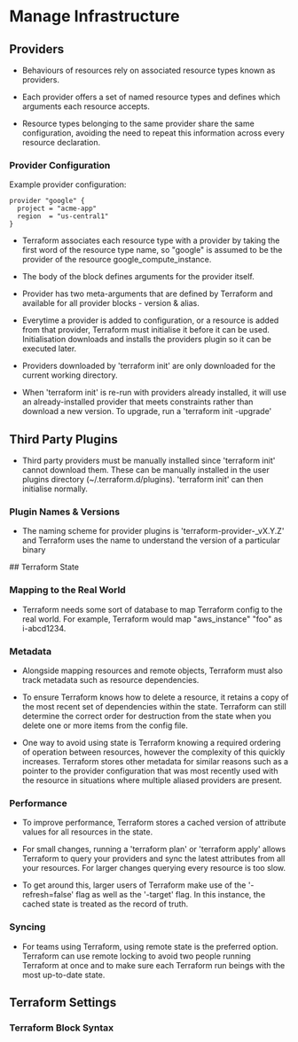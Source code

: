 # Manage Infrastructure

## Providers
- Behaviours of resources rely on associated resource types known as providers.

- Each provider offers a set of named resource types and defines which arguments each resource accepts.

- Resource types belonging to the same provider share the same configuration, avoiding the need to repeat this information across every resource declaration.

### Provider Configuration
Example provider configuration:

```
provider "google" {
  project = "acme-app"
  region  = "us-central1"
}
```

- Terraform associates each resource type with a provider by taking the first word of the resource type name, so "google" is assumed to be the provider of the resource google_compute_instance.

- The body of the block defines arguments for the provider itself.

- Provider has two meta-arguments that are defined by Terraform and available for all provider blocks - version & alias.

- Everytime a provider is added to configuration, or a resource is added from that provider, Terraform must initialise it before it can be used. Initialisation downloads and installs the providers plugin so it can be executed later.

- Providers downloaded by 'terraform init' are only downloaded for the current working directory.

- When 'terraform init' is re-run with providers already installed, it will use an already-installed provider that meets constraints rather than download a new version. To upgrade, run a 'terraform init -upgrade'


## Third Party Plugins
- Third party providers must be manually installed since 'terraform init' cannot download them. These can be manually installed in the user plugins directory (~/.terraform.d/plugins). 'terraform init' can then initialise normally.

### Plugin Names & Versions

- The naming scheme for provider plugins is 'terraform-provider-<NAME>_vX.Y.Z' and Terraform uses the name to understand the version of a particular binary


## Terraform State

### Mapping to the Real World
- Terraform needs some sort of database to map Terraform config to the real world. For example, Terraform would map "aws_instance" "foo" as i-abcd1234.

### Metadata
- Alongside mapping resources and remote objects, Terraform must also track metadata such as resource dependencies.

- To ensure Terraform knows how to delete a resource, it retains a copy of the most recent set of dependencies within the state. Terraform can still determine the correct order for destruction from the state when you delete one or more items from the config file.

- One way to avoid using state is Terraform knowing a required ordering of operation between resources, however the complexity of this quickly increases. Terraform stores other metadata for similar reasons such as a pointer to the provider configuration that was most recently used with the resource in situations where multiple aliased providers are present.

### Performance
- To improve performance, Terraform stores a cached version of attribute values for all resources in the state.

- For small changes, running a 'terraform plan' or 'terraform apply' allows Terraform to query your providers and sync the latest attributes from all your resources. For larger changes querying every resource is too slow.

- To get around this, larger users of Terraform make use of the '-refresh=false' flag as well as the '-target' flag. In this instance, the cached state is treated as the record of truth.

### Syncing
- For teams using Terraform, using remote state is the preferred option. Terraform can use remote locking to avoid two people running Terraform at once and to make sure each Terraform run beings with the most up-to-date state.


## Terraform Settings

### Terraform Block Syntax